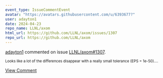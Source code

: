 ```yaml
---
event_type: IssueCommentEvent
avatar: "https://avatars.githubusercontent.com/u/6393677?"
user: adayton1
date: 2024-04-23
repo_name: LLNL/axom
html_url: https://github.com/LLNL/axom/issues/1307
repo_url: https://github.com/LLNL/axom
---
```


<a href='https://github.com/adayton1' target='_blank'>adayton1</a> commented on issue <a href='https://github.com/LLNL/axom/issues/1307' target='_blank'>LLNL/axom#1307</a>.

<small>Looks like a lot of the differences disappear with a really small tolerance (EPS = 1e-50)....</small>

<a href='https://github.com/LLNL/axom/issues/1307' target='_blank'>View Comment</a>